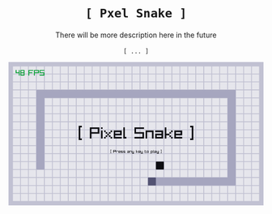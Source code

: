 <div align="center">
  <h1><code>[ Pxel Snake ]</code></h1>
  <p>There will be more description here in the future</p>
  <p><code>[ ... ]</code></p>
  <img src="Docs/Assets/Screenshot.png" alt="Screenshot">
</div>
